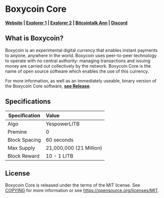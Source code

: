Boxycoin Core
=====================================

**[Website](https://boxycoin.tech) | [Explorer 1](https://blocks.boxycoin.tech) | [Explorer 2](http://explorer.customspeed.nl) | [Bitcointalk Ann](https://bitcointalk.org/index.php?topic=5174488.0) | [Discord](https://discord.gg/unGuGEB)**


What is Boxycoin?
------------------

Boxycoin is an experimental digital currency that enables instant payments to
anyone, anywhere in the world. Boxycoin uses peer-to-peer technology to operate
with no central authority: managing transactions and issuing money are carried
out collectively by the network. Boxycoin Core is the name of open source
software which enables the use of this currency.

For more information, as well as an immediately useable, binary version of
the Boxycoin Core software, **[see Release](https://github.com/BOXYCoinProject/BOXYCoin/releases)**.

Specifications
------

| Specification          | Value                  |
| ---------------------- |:-----------------------|
| Algo                   | YespowerLITB           |
| Premine                | 0                      |
| Block Spacing          | 60 seconds             |
| Max Supply             | 21,000,000 (21 Million)|
| Block Reward           | 10 - 1  LITB           |

License
-------

Boxycoin Core is released under the terms of the MIT license. See [COPYING](COPYING) for more
information or see https://opensource.org/licenses/MIT.
